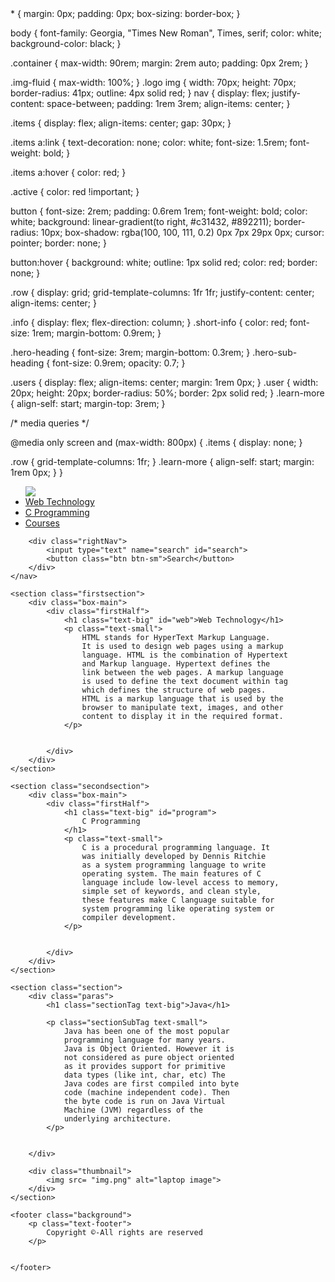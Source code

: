 <!DOCTYPE html>

<html>

<head>
	<title>Simple web Development Template</title>
  <link rel="stylesheet" type="text/css" href="style.css"">
</head>
* {
  margin: 0px;
  padding: 0px;
  box-sizing: border-box;
}

body {
  font-family: Georgia, "Times New Roman", Times, serif;
  color: white;
  background-color: black;
}

.container {
  max-width: 90rem;
  margin: 2rem auto;
  padding: 0px 2rem;
}

.img-fluid {
  max-width: 100%;
}
.logo img {
  width: 70px;
  height: 70px;
  border-radius: 41px;
  outline: 4px solid red;
}
nav {
  display: flex;
  justify-content: space-between;
  padding: 1rem 3rem;
  align-items: center;
}

.items {
  display: flex;
  align-items: center;
  gap: 30px;
}

.items a:link {
  text-decoration: none;
  color: white;
  font-size: 1.5rem;
  font-weight: bold;
}

.items a:hover {
  color: red;
}

.active {
  color: red !important;
}

button {
  font-size: 2rem;
  padding: 0.6rem 1rem;
  font-weight: bold;
  color: white;
  background: linear-gradient(to right, #c31432, #892211);
  border-radius: 10px;
  box-shadow: rgba(100, 100, 111, 0.2) 0px 7px 29px 0px;
  cursor: pointer;
  border: none;
}

button:hover {
  background: white;
  outline: 1px solid red;
  color: red;
  border: none;
}

.row {
  display: grid;
  grid-template-columns: 1fr 1fr;
  justify-content: center;
  align-items: center;
}

.info {
  display: flex;
  flex-direction: column;
}
.short-info {
  color: red;
  font-size: 1rem;
  margin-bottom: 0.9rem;
}

.hero-heading {
  font-size: 3rem;
  margin-bottom: 0.3rem;
}
.hero-sub-heading {
  font-size: 0.9rem;
  opacity: 0.7;
}

.users {
  display: flex;
  align-items: center;
  margin: 1rem 0px;
}
.user {
  width: 20px;
  height: 20px;
  border-radius: 50%;
  border: 2px solid red;
}
.learn-more {
  align-self: start;
  margin-top: 3rem;
}

/* media queries */

@media only screen and (max-width: 800px) {
  .items {
    display: none;
  }

  .row {
    grid-template-columns: 1fr;
  }
  .learn-more {
    align-self: start;
    margin: 1rem 0px;
  }
}


<body>
	<nav class="navbar background">
		<ul class="nav-list">
			<div class="logo">
				<img src= "logo.png">
			</div>
			<li><a href="#web">Web Technology</a></li>
			<li><a href="#program">C Programming</a></li>
			<li><a href="#course">Courses</a></li>
		</ul>

		<div class="rightNav">
			<input type="text" name="search" id="search">
			<button class="btn btn-sm">Search</button>
		</div>
	</nav>

	<section class="firstsection">
		<div class="box-main">
			<div class="firstHalf">
				<h1 class="text-big" id="web">Web Technology</h1>
				<p class="text-small">
					HTML stands for HyperText Markup Language.
					It is used to design web pages using a markup
					language. HTML is the combination of Hypertext
					and Markup language. Hypertext defines the
					link between the web pages. A markup language
					is used to define the text document within tag
					which defines the structure of web pages.
					HTML is a markup language that is used by the
					browser to manipulate text, images, and other
					content to display it in the required format.
				</p>


			</div>
		</div>
	</section>

	<section class="secondsection">
		<div class="box-main">
			<div class="firstHalf">
				<h1 class="text-big" id="program">
					C Programming
				</h1>
				<p class="text-small">
					C is a procedural programming language. It
					was initially developed by Dennis Ritchie
					as a system programming language to write
					operating system. The main features of C
					language include low-level access to memory,
					simple set of keywords, and clean style,
					these features make C language suitable for
					system programming like operating system or
					compiler development.
				</p>


			</div>
		</div>
	</section>

	<section class="section">
		<div class="paras">
			<h1 class="sectionTag text-big">Java</h1>

			<p class="sectionSubTag text-small">
				Java has been one of the most popular
				programming language for many years.
				Java is Object Oriented. However it is
				not considered as pure object oriented
				as it provides support for primitive
				data types (like int, char, etc) The
				Java codes are first compiled into byte
				code (machine independent code). Then
				the byte code is run on Java Virtual
				Machine (JVM) regardless of the
				underlying architecture.
			</p>


		</div>

		<div class="thumbnail">
			<img src= "img.png" alt="laptop image">
		</div>
	</section>

	<footer class="background">
		<p class="text-footer">
			Copyright ©-All rights are reserved
		</p>


	</footer>
</body>

</html>
